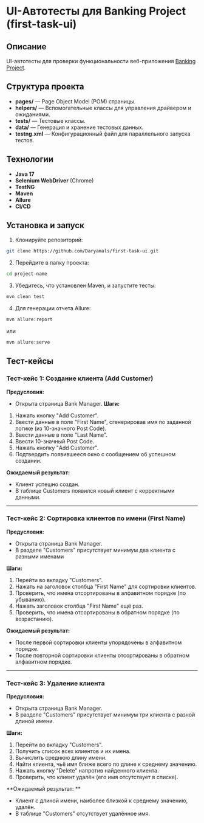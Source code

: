 
# UI-Автотесты для Banking Project (first-task-ui)

## Описание

UI-автотесты для проверки функциональности веб-приложения [Banking Project](https://www.globalsqa.com/angularJs-protractor/BankingProject/#/manager).

## Структура проекта

- **pages/** — Page Object Model (POM) страницы.
- **helpers/** — Вспомогательные классы для управления драйвером и ожиданиями.
- **tests/** — Тестовые классы.
- **data/** — Генерация и хранение тестовых данных.
- **testng.xml** — Конфигурационный файл для параллельного запуска тестов.

## Технологии

- **Java 17**
- **Selenium WebDriver** (Chrome)
- **TestNG**
- **Maven**
- **Allure**
- **CI/CD**     

## Установка и запуск

1. Клонируйте репозиторий:
```bash
git clone https://github.com/Daryamals/first-task-ui.git
```
2. Перейдите в папку проекта:
```bash
cd project-name
```
3. Убедитесь, что установлен Maven, и запустите тесты:
```bash
mvn clean test
```
4. Для генерации отчета Allure:
```bash
mvn allure:report
```
или
```bash
mvn allure:serve
```
## Тест-кейсы

### Тест-кейс 1: Создание клиента (Add Customer)

**Предусловия:**
- Открыта страница Bank Manager.
**Шаги:**
1. Нажать кнопку "Add Customer".
2. Ввести данные в поле "First Name", сгенерировав имя по заданной логике (из 10-значного Post Code).
3. Ввести данные в поле "Last Name".
4. Ввести 10-значный Post Code.
5. Нажать кнопку "Add Customer".
6. Подтвердить появившееся окно с сообщением об успешном создании.

**Ожидаемый результат:**
- Клиент успешно создан.
- В таблице Customers появился новый клиент с корректными данными.

---
### Тест-кейс 2: Сортировка клиентов по имени (First Name)

**Предусловия:**
- Открыта страница Bank Manager.
- В разделе "Customers" присутствует минимум два клиента с разными именами

**Шаги:**
1. Перейти во вкладку "Customers".
2. Нажать на заголовок столбца "First Name" для сортировки клиентов.
3. Проверить, что имена отсортированы в алфавитном порядке (по убыванию).
4. Нажать заголовок столбца "First Name" ещё раз.
5. Проверить, что имена отсортированы в обратном порядке (по возрастанию).

**Ожидаемый результат:**
- После первой сортировки клиенты упорядочены в алфавитном порядке.
- После повторной сортировки клиенты отсортированы в обратном алфавитном порядке.

---

### Тест-кейс 3: Удаление клиента

**Предусловия:**
- Открыта страница Bank Manager.
- В разделе "Customers" присутствует минимум три клиента с разной длиной имени.
    

**Шаги:**
1. Перейти во вкладку "Customers".
2. Получить список всех клиентов и их имена.
3. Вычислить среднюю длину имени.
4. Найти клиента, чьё имя ближе всего по длине к среднему значению.
5. Нажать кнопку "Delete" напротив найденного клиента.
6. Проверить, что клиент удалён (его имя отсутствует в списке).

**Ожидаемый результат: **
- Клиент с длиной имени, наиболее близкой к среднему значению, удалён.
- В таблице "Customers" отсутствует удалённое имя.
